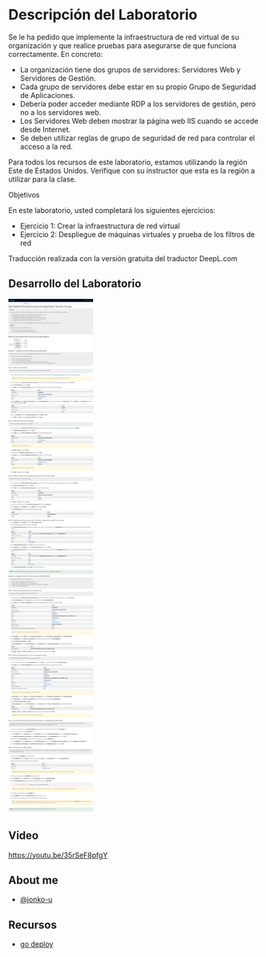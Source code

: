 # Descripción del Laboratorio
Se le ha pedido que implemente la infraestructura de red virtual de su organización y que realice pruebas para asegurarse de que funciona correctamente. En concreto:

- La organización tiene dos grupos de servidores: Servidores Web y Servidores de Gestión.
- Cada grupo de servidores debe estar en su propio Grupo de Seguridad de Aplicaciones.
- Debería poder acceder mediante RDP a los servidores de gestión, pero no a los servidores web.
- Los Servidores Web deben mostrar la página web IIS cuando se accede desde Internet.
- Se deben utilizar reglas de grupo de seguridad de red para controlar el acceso a la red.

Para todos los recursos de este laboratorio, estamos utilizando la región Este de Estados Unidos. Verifique con su instructor que esta es la región a utilizar para la clase.

Objetivos

En este laboratorio, usted completará los siguientes ejercicios:

- Ejercicio 1: Crear la infraestructura de red virtual
- Ejercicio 2: Despliegue de máquinas virtuales y prueba de los filtros de red

Traducción realizada con la versión gratuita del traductor DeepL.com


## Desarrollo del Laboratorio
![Logo](/AZ-500%20Microsoft%20Azure%20Security%20Technologies/Lab%2002%20-%20Network%20Security%20Groups%20NSGs/screenshots/Lab02.png)

## Video
https://youtu.be/35rSeF8pfgY


## About me
- [@jonko-u](https://github.com/jonko-u)

## Recursos
- [go deploy](https://lms.godeploy.it/)


